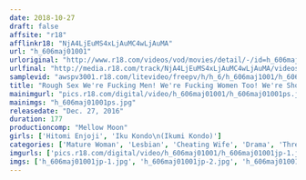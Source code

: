 ```yaml
---
date: 2018-10-27
draft: false
affsite: "r18"
afflinkr18: "NjA4LjEuMS4xLjAuMC4wLjAuMA"
url: "h_606maj01001"
urloriginal: "http://www.r18.com/videos/vod/movies/detail/-/id=h_606maj01001"
urlfinal: "http://media.r18.com/track/NjA4LjEuMS4xLjAuMC4wLjAuMA/videos/vod/movies/detail/-/id=h_606maj01001"
samplevid: "awspv3001.r18.com/litevideo/freepv/h/h_6/h_606maj1001/h_606maj1001_dmb_w.mp4"
title: "Rough Sex We're Fucking Men! We're Fucking Women Too! We're Showing Your Semen To Your Wife! Women Who Love To Suck Cock Women Who Love To Lick Pussies Hitomi Enjoji Ikumi Kondo"
mainimgurl: "pics.r18.com/digital/video/h_606maj01001/h_606maj01001ps.jpg"
mainimgs: "h_606maj01001ps.jpg"
releasedate: "Dec. 27, 2016"
duration: 177
productioncomp: "Mellow Moon"
girls: ['Hitomi Enjoji', 'Iku Kondo\n(Ikumi Kondo)']
categories: ['Mature Woman', 'Lesbian', 'Cheating Wife', 'Drama', 'Threesome / Foursome']
imgurls: ['pics.r18.com/digital/video/h_606maj01001/h_606maj01001jp-1.jpg', 'pics.r18.com/digital/video/h_606maj01001/h_606maj01001jp-2.jpg', 'pics.r18.com/digital/video/h_606maj01001/h_606maj01001jp-3.jpg', 'pics.r18.com/digital/video/h_606maj01001/h_606maj01001jp-4.jpg', 'pics.r18.com/digital/video/h_606maj01001/h_606maj01001jp-5.jpg', 'pics.r18.com/digital/video/h_606maj01001/h_606maj01001jp-6.jpg', 'pics.r18.com/digital/video/h_606maj01001/h_606maj01001jp-7.jpg', 'pics.r18.com/digital/video/h_606maj01001/h_606maj01001jp-8.jpg', 'pics.r18.com/digital/video/h_606maj01001/h_606maj01001jp-9.jpg', 'pics.r18.com/digital/video/h_606maj01001/h_606maj01001jp-10.jpg', 'pics.r18.com/digital/video/h_606maj01001/h_606maj01001jp-11.jpg', 'pics.r18.com/digital/video/h_606maj01001/h_606maj01001jp-12.jpg', 'pics.r18.com/digital/video/h_606maj01001/h_606maj01001jp-13.jpg', 'pics.r18.com/digital/video/h_606maj01001/h_606maj01001jp-14.jpg', 'pics.r18.com/digital/video/h_606maj01001/h_606maj01001jp-15.jpg', 'pics.r18.com/digital/video/h_606maj01001/h_606maj01001jp-16.jpg', 'pics.r18.com/digital/video/h_606maj01001/h_606maj01001jp-17.jpg', 'pics.r18.com/digital/video/h_606maj01001/h_606maj01001jp-18.jpg', 'pics.r18.com/digital/video/h_606maj01001/h_606maj01001jp-19.jpg', 'pics.r18.com/digital/video/h_606maj01001/h_606maj01001jp-20.jpg']
imgs: ['h_606maj01001jp-1.jpg', 'h_606maj01001jp-2.jpg', 'h_606maj01001jp-3.jpg', 'h_606maj01001jp-4.jpg', 'h_606maj01001jp-5.jpg', 'h_606maj01001jp-6.jpg', 'h_606maj01001jp-7.jpg', 'h_606maj01001jp-8.jpg', 'h_606maj01001jp-9.jpg', 'h_606maj01001jp-10.jpg', 'h_606maj01001jp-11.jpg', 'h_606maj01001jp-12.jpg', 'h_606maj01001jp-13.jpg', 'h_606maj01001jp-14.jpg', 'h_606maj01001jp-15.jpg', 'h_606maj01001jp-16.jpg', 'h_606maj01001jp-17.jpg', 'h_606maj01001jp-18.jpg', 'h_606maj01001jp-19.jpg', 'h_606maj01001jp-20.jpg']
---
```

